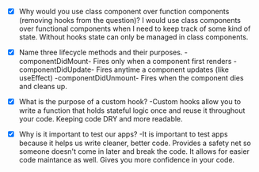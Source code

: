 - [x] Why would you use class component over function components (removing hooks from the question)?
    I would use class components over functional components when I need to keep track of some kind of state. 
    Without hooks state can only be managed in class components.

- [x] Name three lifecycle methods and their purposes.
    -componentDidMount- Fires only when a component first renders
    -componentDidUpdate- Fires anytime a component updates (like useEffect)
    -componentDidUnmount- Fires when the component dies and cleans up. 

- [x] What is the purpose of a custom hook?
    -Custom hooks allow you to write a function that holds stateful logic once and reuse it throughout your code. Keeping code DRY and more readable. 

- [x] Why is it important to test our apps?
    -It is important to test apps because it helps us write cleaner, better code. Provides a safety net so someone doesn't come in later and break the code. It allows for easier code maintance as well. Gives you more confidence in your code.